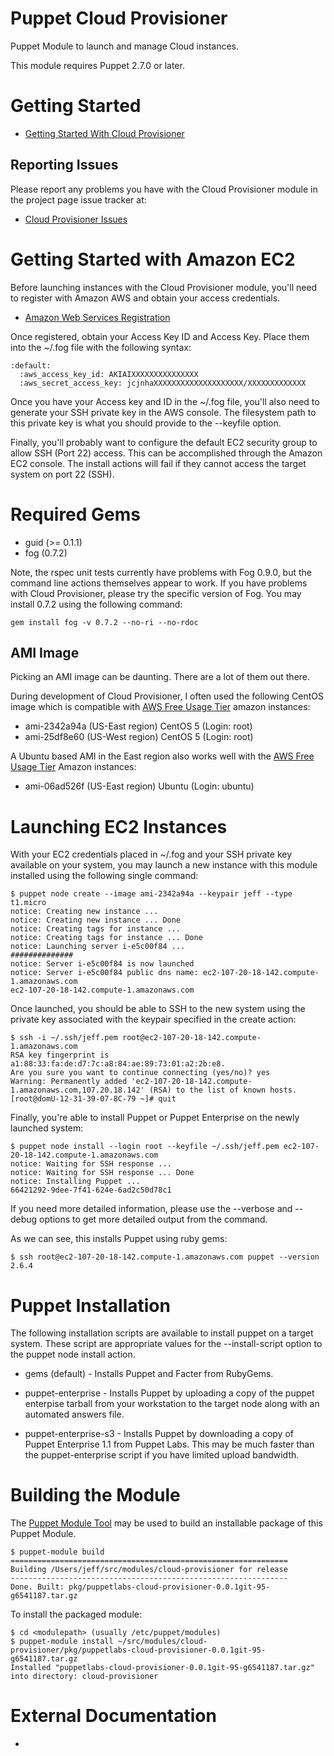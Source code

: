 Puppet Cloud Provisioner
========================

Puppet Module to launch and manage Cloud instances.

This module requires Puppet 2.7.0 or later.

Getting Started
===============

 * [Getting Started With Cloud Provisioner](http://docs.puppetlabs.com/guides/cloud_pack_getting_started.html)

Reporting Issues
----------------

Please report any problems you have with the Cloud Provisioner module in the project page issue tracker at:

 * [Cloud Provisioner Issues](http://projects.puppetlabs.com/projects/cloud-pack/issues)

Getting Started with Amazon EC2
===============================

Before launching instances with the Cloud Provisioner module, you'll need to register
with Amazon AWS and obtain your access credentials.

 * [Amazon Web Services Registration](http://www.amazon.com/gp/aws/registration/registration-form.html)

Once registered, obtain your Access Key ID and Access Key.  Place them into the
~/.fog file with the following syntax:

    :default:
      :aws_access_key_id: AKIAIXXXXXXXXXXXXXXX
      :aws_secret_access_key: jcjnhaXXXXXXXXXXXXXXXXXXXX/XXXXXXXXXXXXX

Once you have your Access key and ID in the ~/.fog file, you'll also need to
generate your SSH private key in the AWS console.  The filesystem path to this
private key is what you should provide to the --keyfile option.

Finally, you'll probably want to configure the default EC2 security group to
allow SSH (Port 22) access.  This can be accomplished through the Amazon EC2
console.  The install actions will fail if they cannot access the target system
on port 22 (SSH).

Required Gems
=============

 * guid (>= 0.1.1)
 * fog (0.7.2)

Note, the rspec unit tests currently have problems with Fog 0.9.0, but the
command line actions themselves appear to work.  If you have problems with
Cloud Provisioner, please try the specific version of Fog.  You may install 0.7.2
using the following command:

    gem install fog -v 0.7.2 --no-ri --no-rdoc

AMI Image
---------

Picking an AMI image can be daunting.  There are a lot of them out there.

During development of Cloud Provisioner, I often used the following CentOS image which
is compatible with [AWS Free Usage Tier][free tier] amazon instances:

 * ami-2342a94a (US-East region) CentOS 5 (Login: root)
 * ami-25df8e60 (US-West region) CentOS 5 (Login: root)

A Ubuntu based AMI in the East region also works well with the [AWS Free Usage Tier][free tier] Amazon instances:

 * ami-06ad526f (US-East region) Ubuntu (Login: ubuntu)

Launching EC2 Instances
=======================

With your EC2 credentials placed in ~/.fog and your SSH private key available
on your system, you may launch a new instance with this module installed using
the following single command:

    $ puppet node create --image ami-2342a94a --keypair jeff --type t1.micro
    notice: Creating new instance ...
    notice: Creating new instance ... Done
    notice: Creating tags for instance ...
    notice: Creating tags for instance ... Done
    notice: Launching server i-e5c00f84 ...
    ##############
    notice: Server i-e5c00f84 is now launched
    notice: Server i-e5c00f84 public dns name: ec2-107-20-18-142.compute-1.amazonaws.com
    ec2-107-20-18-142.compute-1.amazonaws.com

Once launched, you should be able to SSH to the new system using the private
key associated with the keypair specified in the create action:

    $ ssh -i ~/.ssh/jeff.pem root@ec2-107-20-18-142.compute-1.amazonaws.com
    RSA key fingerprint is a1:88:33:fa:de:d7:7c:a8:84:ae:89:73:01:a2:2b:e8.
    Are you sure you want to continue connecting (yes/no)? yes
    Warning: Permanently added 'ec2-107-20-18-142.compute-1.amazonaws.com,107.20.18.142' (RSA) to the list of known hosts.
    [root@domU-12-31-39-07-8C-79 ~]# quit

Finally, you're able to install Puppet or Puppet Enterprise on the newly
launched system:

    $ puppet node install --login root --keyfile ~/.ssh/jeff.pem ec2-107-20-18-142.compute-1.amazonaws.com
    notice: Waiting for SSH response ...
    notice: Waiting for SSH response ... Done
    notice: Installing Puppet ...
    66421292-9dee-7f41-624e-6ad2c50d78c1

If you need more detailed information, please use the --verbose and --debug
options to get more detailed output from the command.

As we can see, this installs Puppet using ruby gems:

    $ ssh root@ec2-107-20-18-142.compute-1.amazonaws.com puppet --version
    2.6.4

Puppet Installation
===================

The following installation scripts are available to install puppet on a target
system.  These script are appropriate values for the --install-script option to
the puppet node install action.

 * gems (default) - Installs Puppet and Facter from RubyGems.

 * puppet-enterprise - Installs Puppet by uploading a copy of the puppet
enterpise tarball from your workstation to the target node along with an
automated answers file.

 * puppet-enterprise-s3 - Installs Puppet by downloading a copy of Puppet
Enterprise 1.1 from Puppet Labs.  This may be much faster than the
puppet-enterprise script if you have limited upload bandwidth.

Building the Module
===================

The [Puppet Module Tool](https://github.com/puppetlabs/puppet-module-tool) may
be used to build an installable package of this Puppet Module.

    $ puppet-module build
    ==============================================================
    Building /Users/jeff/src/modules/cloud-provisioner for release
    --------------------------------------------------------------
    Done. Built: pkg/puppetlabs-cloud-provisioner-0.0.1git-95-g6541187.tar.gz

To install the packaged module:

    $ cd <modulepath> (usually /etc/puppet/modules)
    $ puppet-module install ~/src/modules/cloud-provisioner/pkg/puppetlabs-cloud-provisioner-0.0.1git-95-g6541187.tar.gz
    Installed "puppetlabs-cloud-provisioner-0.0.1git-95-g6541187.tar.gz" into directory: cloud-provisioner

External Documentation
======================

 * [free tier]: http://aws.amazon.com/free/ "AWS Free Usage Tier"

